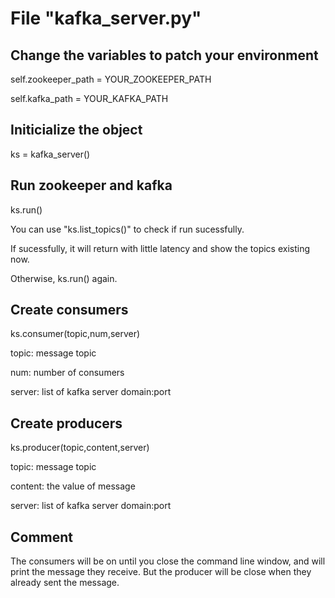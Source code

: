 # File "kafka_server.py"

## Change the variables to patch your environment

self.zookeeper_path = YOUR_ZOOKEEPER_PATH

self.kafka_path = YOUR_KAFKA_PATH

## Initicialize the object
ks = kafka_server()

## Run zookeeper and kafka
ks.run()

You can use "ks.list_topics()" to check if run sucessfully. 

If sucessfully, it will return with little latency and show the topics existing now.

Otherwise, ks.run() again.

## Create consumers
ks.consumer(topic,num,server)

topic: message topic

num: number of consumers

server: list of kafka server domain:port

## Create producers
ks.producer(topic,content,server)

topic: message topic

content: the value of message

server: list of kafka server domain:port

## Comment
The consumers will be on until you close the command line window, and will print the message they receive. But the producer will be close when they already sent the message.
